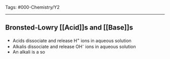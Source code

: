 Tags: #000-Chemistry/Y2

---
## Bronsted-Lowry [[Acid]]s and [[Base]]s
- Acids dissociate and release H<sup>+</sup> ions in aqueous solution
- Alkalis dissociate and release OH<sup>-</sup> ions in aqueous solution
- An alkali is a so